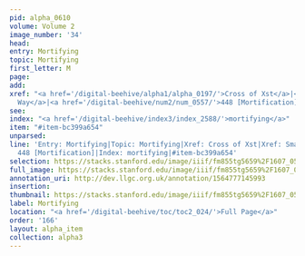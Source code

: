 ```yaml
---
pid: alpha_0610
volume: Volume 2
image_number: '34'
head: 
entry: Mortifying
topic: Mortifying
first_letter: M
page: 
add: 
xref: "<a href='/digital-beehive/alpha1/alpha_0197/'>Cross of Xst</a>|<a href='/digital-beehive/alpha5/alpha_1027/'>Small
  Way</a>|<a href='/digital-beehive/num2/num_0557/'>448 [Mortification]</a>"
see: 
index: "<a href='/digital-beehive/index3/index_2588/'>mortifying</a>"
item: "#item-bc399a654"
unparsed: 
line: 'Entry: Mortifying|Topic: Mortifying|Xref: Cross of Xst|Xref: Small Way|Xref:
  448 [Mortification]|Index: mortifying|#item-bc399a654'
selection: https://stacks.stanford.edu/image/iiif/fm855tg5659%2F1607_0501/722,409,3054,546/full/0/default.jpg
full_image: https://stacks.stanford.edu/image/iiif/fm855tg5659%2F1607_0501/full/full/0/default.jpg
annotation_uri: http://dev.llgc.org.uk/annotation/1564777145993
insertion: 
thumbnail: https://stacks.stanford.edu/image/iiif/fm855tg5659%2F1607_0501/722,409,600,180/250,/0/default.jpg
label: Mortifying
location: "<a href='/digital-beehive/toc/toc2_024/'>Full Page</a>"
order: '166'
layout: alpha_item
collection: alpha3
---
```

